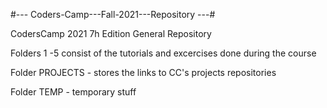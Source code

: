 #--- Coders-Camp---Fall-2021---Repository ---# 

CodersCamp 2021 7h Edition General Repository

Folders 1 -5 consist of the tutorials and excercises done during the course

Folder PROJECTS - stores the links to CC's projects repositories

Folder TEMP - temporary stuff 
